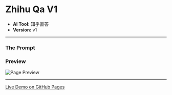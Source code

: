 # Zhihu Qa V1

* **AI Tool:** 知乎直答
* **Version:** v1

---

### The Prompt

>

### Preview

![Page Preview](./preview.png)

---

[Live Demo on GitHub Pages](https://your-username.github.io/AI-Frontend-Gallery/知乎直答/zhihu-qa-v1/)
